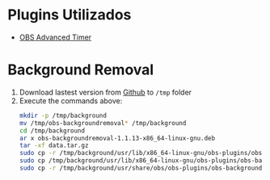 # Plugins Utilizados
- [OBS Advanced Timer](https://github.com/cg2121/obs-advanced-timer)

# Background Removal
1. Download lastest version from [Github](https://github.com/occ-ai/obs-backgroundremoval/releases) to `/tmp` folder
1. Execute the commands above:
    ``` bash
    mkdir -p /tmp/background
    mv /tmp/obs-backgroundremoval* /tmp/background
    cd /tmp/background
    ar x obs-backgroundremoval-1.1.13-x86_64-linux-gnu.deb
    tar -xf data.tar.gz
    sudo cp -r /tmp/background/usr/lib/x86_64-linux-gnu/obs-plugins/obs-backgroundremoval /var/lib/flatpak/app/com.obsproject.Studio/current/active/files/lib/obs-plugins/
    sudo cp /tmp/background/usr/lib/x86_64-linux-gnu/obs-plugins/obs-backgroundremoval.so /var/lib/flatpak/app/com.obsproject.Studio/current/active/files/lib/obs-plugins/
    sudo cp -r /tmp/background/usr/share/obs/obs-plugins/obs-backgroundremoval /usr/share/obs/obs-plugins/
    ```
